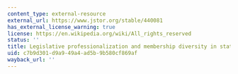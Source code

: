 ```yaml
---
content_type: external-resource
external_url: https://www.jstor.org/stable/440081
has_external_license_warning: true
license: https://en.wikipedia.org/wiki/All_rights_reserved
status: ''
title: Legislative professionalization and membership diversity in state legislatures
uid: c7b9d301-d9a9-49a4-ad5b-9b580cf869af
wayback_url: ''
---
```

